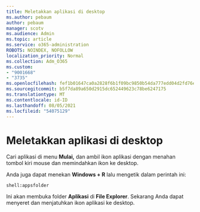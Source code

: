 ```yaml
---
title: Meletakkan aplikasi di desktop
ms.author: pebaum
author: pebaum
manager: scotv
ms.audience: Admin
ms.topic: article
ms.service: o365-administration
ROBOTS: NOINDEX, NOFOLLOW
localization_priority: Normal
ms.collection: Adm_O365
ms.custom:
- "9001668"
- "3735"
ms.openlocfilehash: fef1b01647ca0a2828f6b1f09bc9850b54da777edd04d2fd76e6c79579fbefcc
ms.sourcegitcommit: b5f7da89a650d2915dc652449623c78be6247175
ms.translationtype: MT
ms.contentlocale: id-ID
ms.lasthandoff: 08/05/2021
ms.locfileid: "54075129"
---
```

# <a name="put-apps-on-the-desktop"></a>Meletakkan aplikasi di desktop

Cari aplikasi di menu **Mulai,** dan ambil ikon aplikasi dengan menahan tombol kiri mouse dan memindahkan ikon ke desktop.

Anda juga dapat menekan **Windows + R** lalu mengetik dalam perintah ini:

`shell:appsfolder`

Ini akan membuka folder **Aplikasi** di **File Explorer**. Sekarang Anda dapat menyeret dan menjatuhkan ikon aplikasi ke desktop.
